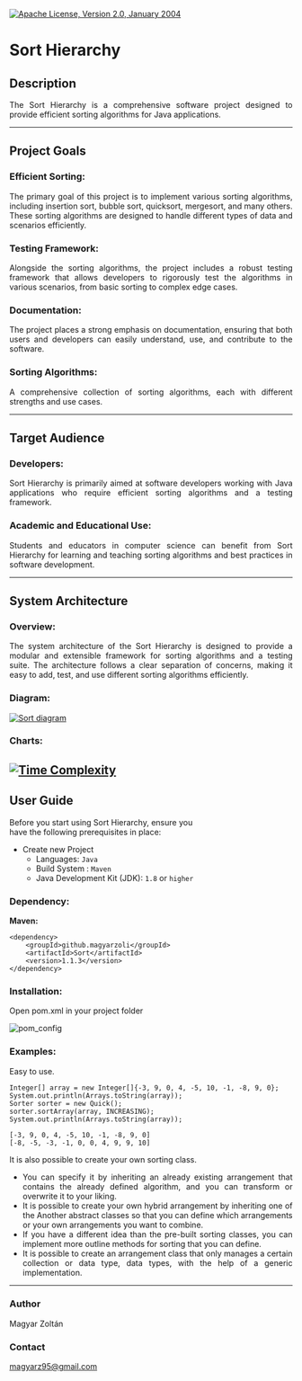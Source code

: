 [![Apache License, Version 2.0, January 2004](https://img.shields.io/github/license/apache/maven.svg?label=License)][license]

# Sort Hierarchy

## Description
The Sort Hierarchy is a comprehensive software project designed
to provide efficient sorting algorithms for Java applications.

---

## Project Goals
### **Efficient Sorting:**
The primary goal of this project is to implement various sorting algorithms, including
insertion sort, bubble sort, quicksort, mergesort, and many others. These sorting
algorithms are designed to handle different types of data and scenarios efficiently.

### **Testing Framework:**
Alongside the sorting algorithms, the project includes a robust testing framework
that allows developers to rigorously test the algorithms in various scenarios,
from basic sorting to complex edge cases.

### **Documentation:**
The project places a strong emphasis on documentation, ensuring that both users
and developers can easily understand, use, and contribute to the software.

### **Sorting Algorithms:**
A comprehensive collection of sorting algorithms, each with different strengths
and use cases.

---

## Target Audience
### **Developers:**
Sort Hierarchy is primarily aimed at software developers
working with Java applications who require efficient
sorting algorithms and a testing framework.

### **Academic and Educational Use:**
Students and educators in computer science can benefit
from Sort Hierarchy for learning and teaching sorting
algorithms and best practices in software development.

---

## System Architecture
### **Overview:**
The system architecture of the Sort Hierarchy is designed to provide a modular
and extensible framework for sorting algorithms and a testing suite. The
architecture follows a clear separation of concerns, making it easy to add, test,
and use different sorting algorithms efficiently.

### **Diagram:**
[![Sort diagram](image/diagram/Sort%20diagram.png)][sortDiagram]

### **Charts:**
[![Time Complexity](image/chart/Time%20Complexity%20diagram.png)][timeComplexity]
---

## User Guide
Before you start using Sort Hierarchy, ensure you<br>
have the following prerequisites in place:
- Create new Project
    - Languages: `Java`
    - Build System : `Maven`
    - Java Development Kit (JDK): `1.8` or `higher`

### **Dependency:**
**Maven:**
```xlm
<dependency>
    <groupId>github.magyarzoli</groupId>
    <artifactId>Sort</artifactId>
    <version>1.1.3</version>
</dependency>
```

### **Installation:**
Open pom.xml in your project folder

![pom_config](image/user/pom_config.png)

### **Examples:**
Easy to use.
```{java}
Integer[] array = new Integer[]{-3, 9, 0, 4, -5, 10, -1, -8, 9, 0};
System.out.println(Arrays.toString(array));
Sorter sorter = new Quick();
sorter.sortArray(array, INCREASING);
System.out.println(Arrays.toString(array));
```
```{bash}
[-3, 9, 0, 4, -5, 10, -1, -8, 9, 0]
[-8, -5, -3, -1, 0, 0, 4, 9, 9, 10]
```

It is also possible to create your own sorting class.
- You can specify it by inheriting an already existing
  arrangement that contains the already defined algorithm,
  and you can transform or overwrite it to your liking.
- It is possible to create your own hybrid arrangement by
  inheriting one of the Another abstract classes so that
  you can define which arrangements or your own
  arrangements you want to combine.
- If you have a different idea than the pre-built sorting
  classes, you can implement more outline methods
  for sorting that you can define.
- It is possible to create an arrangement class that only
  manages a certain collection or data type, data types,
  with the help of a generic implementation.

---

### Author
Magyar Zoltán

### Contact
magyarz95@gmail.com

[license]: https://www.apache.org/licenses/LICENSE-2.0
[sortDiagram]: image/diagram/Sort%20diagram.png
[timeComplexity]: image/chart/Time%20Complexity%20diagram.png

<style>
body {
text-align: justify;
}
div {
width : 800px;
}
</style>